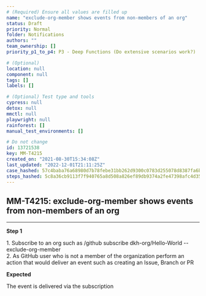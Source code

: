 ```yaml
---
# (Required) Ensure all values are filled up
name: "exclude-org-member shows events from non-members of an org"
status: Draft
priority: Normal
folder: Notifications
authors: ""
team_ownership: []
priority_p1_to_p4: P3 - Deep Functions (Do extensive scenarios work?)

# (Optional)
location: null
component: null
tags: []
labels: []

# (Optional) Test type and tools
cypress: null
detox: null
mmctl: null
playwright: null
rainforest: []
manual_test_environments: []

# Do not change
id: 13721538
key: MM-T4215
created_on: "2021-08-30T15:34:08Z"
last_updated: "2022-12-01T21:11:25Z"
case_hashed: 57c4baba76a68980d7b78febe31bb262d9300c0783d255078d8387fa6b2ba46f08d681a39ccd7640bf5066b5f607c00f
steps_hashed: 5c8a36cb9113f7f940765a8d508a826ef89db9374a2fe47398afc4d3505472103ce9254ae7960393d20fee015824c79e
---
```


<!-- (Auto-generated) Based on frontmatter's "key" and "name" -->

## MM-T4215: exclude-org-member shows events from non-members of an org

---

**Step 1**

1\. Subscribe to an org such as /github subscribe dkh-org/Hello-World --exclude-org-member\
2\. As GitHub user who is not a member of the organization perform an action that would deliver an event such as creating an Issue, Branch or PR

**Expected**

The event is delivered via the subscription
